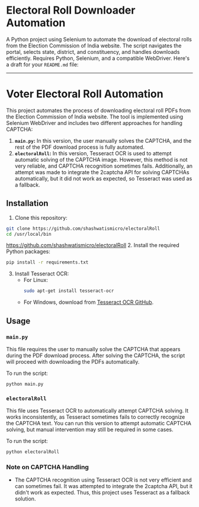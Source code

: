 # Electoral Roll Downloader Automation
A Python project using Selenium to automate the download of electoral rolls from the Election Commission of India website. The script navigates the portal, selects state, district, and constituency, and handles downloads efficiently. Requires Python, Selenium, and a compatible WebDriver.
Here's a draft for your `README.md` file:

---

# Voter Electoral Roll Automation

This project automates the process of downloading electoral roll PDFs from the Election Commission of India website. The tool is implemented using Selenium WebDriver and includes two different approaches for handling CAPTCHA:

1. **`main.py`:** In this version, the user manually solves the CAPTCHA, and the rest of the PDF download process is fully automated.
2. **`electoralRoll`:** In this version, Tesseract OCR is used to attempt automatic solving of the CAPTCHA image. However, this method is not very reliable, and CAPTCHA recognition sometimes fails. Additionally, an attempt was made to integrate the 2captcha API for solving CAPTCHAs automatically, but it did not work as expected, so Tesseract was used as a fallback.

## Installation

1. Clone this repository:

```bash
git clone https://github.com/shashwatismicro/electoralRoll
cd /usr/local/bin
```
https://github.com/shashwatismicro/electoralRoll
2. Install the required Python packages:

```bash
pip install -r requirements.txt
```

3. Install Tesseract OCR:
   - For Linux:
     ```bash
     sudo apt-get install tesseract-ocr
     ```
   - For Windows, download from [Tesseract OCR GitHub](https://github.com/tesseract-ocr/tesseract).

## Usage

### `main.py`

This file requires the user to manually solve the CAPTCHA that appears during the PDF download process. After solving the CAPTCHA, the script will proceed with downloading the PDFs automatically.

To run the script:

```bash
python main.py
```

### `electoralRoll`

This file uses Tesseract OCR to automatically attempt CAPTCHA solving. It works inconsistently, as Tesseract sometimes fails to correctly recognize the CAPTCHA text. You can run this version to attempt automatic CAPTCHA solving, but manual intervention may still be required in some cases.

To run the script:

```bash
python electoralRoll
```

### Note on CAPTCHA Handling

- The CAPTCHA recognition using Tesseract OCR is not very efficient and can sometimes fail. It was attempted to integrate the 2captcha API, but it didn't work as expected. Thus, this project uses Tesseract as a fallback solution.
